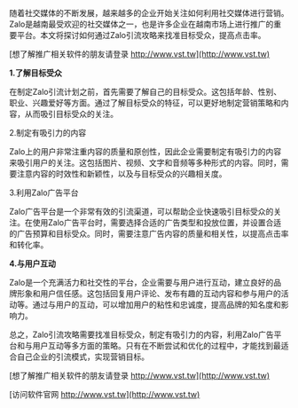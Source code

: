 随着社交媒体的不断发展，越来越多的企业开始关注如何利用社交媒体进行营销。Zalo是越南最受欢迎的社交媒体之一，也是许多企业在越南市场上进行推广的重要平台。本文将探讨如何通过Zalo引流攻略来找准目标受众，提高点击率。

[想了解推广相关软件的朋友请登录 http://www.vst.tw](http://www.vst.tw)

**1.了解目标受众**

在制定Zalo引流计划之前，首先需要了解自己的目标受众。这包括年龄、性别、职业、兴趣爱好等方面。通过了解目标受众的特征，可以更好地制定营销策略和内容，从而吸引目标受众的关注。

2.制定有吸引力的内容

Zalo上的用户非常注重内容的质量和原创性，因此企业需要制定有吸引力的内容来吸引用户的关注。这包括图片、视频、文字和音频等多种形式的内容。同时，需要注意内容的时效性和新颖性，以及与目标受众的兴趣相关度。

3.利用Zalo广告平台

Zalo广告平台是一个非常有效的引流渠道，可以帮助企业快速吸引目标受众的关注。在使用Zalo广告平台时，需要选择合适的广告类型和投放位置，并设置合适的广告预算和目标受众。同时，需要注意广告内容的质量和相关性，以提高点击率和转化率。

**4.与用户互动**

Zalo是一个充满活力和社交性的平台，企业需要与用户进行互动，建立良好的品牌形象和用户信任感。这包括回复用户评论、发布有趣的互动内容和参与用户的活动等。通过与用户的互动，可以增加用户的粘性和忠诚度，提高品牌的知名度和影响力。

总之，Zalo引流攻略需要找准目标受众，制定有吸引力的内容，利用Zalo广告平台和与用户互动等多方面的策略。只有在不断尝试和优化的过程中，才能找到最适合自己企业的引流模式，实现营销目标。

[想了解推广相关软件的朋友请登录 http://www.vst.tw](http://www.vst.tw)


[访问软件官网 http://www.vst.tw](http://www.vst.tw)
